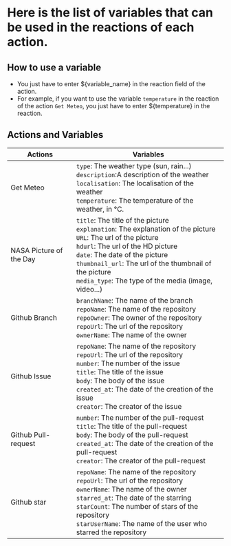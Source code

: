 # Here is the list of variables that can be used in the reactions of each action.

## How to use a variable
- You just have to enter ${variable_name} in the reaction field of the action.
- For example, if you want to use the variable `temperature` in the reaction of the action `Get Meteo`, you just have to enter ${temperature} in the reaction.

## Actions and Variables

| Actions       | Variables                |
|---------------|--------------------------|
| Get Meteo       | `type`: The weather type (sun, rain...)<br>`description`:A description of the weather<br>`localisation`: The localisation of the weather<br>`temperature`: The temperature of the weather, in °C.   |
| NASA Picture of the Day       | `title`: The title of the picture<br>`explanation`: The explanation of the picture<br>`URL`: The url of the picture<br>`hdurl`: The url of the HD picture<br>`date`: The date of the picture<br>`thumbnail_url`: The url of the thumbnail of the picture<br>`media_type`: The type of the media (image, video...)   |
| Github Branch | `branchName`: The name of the branch<br>`repoName`: The name of the repository<br>`repoOwner`: The owner of the repository<br>`repoUrl`: The url of the repository<br>`ownerName`: The name of the owner |
| Github Issue | `repoName`: The name of the repository<br>`repoUrl`: The url of the repository<br>`number`: The number of the issue<br>`title`: The title of the issue<br>`body`: The body of the issue<br>`created_at`: The date of the creation of the issue<br>`creator`: The creator of the issue |
| Github Pull-request | `number`: The number of the pull-request<br>`title`: The title of the pull-request<br>`body`: The body of the pull-request<br>`created_at`: The date of the creation of the pull-request<br>`creator`: The creator of the pull-request |
| Github star | `repoName`: The name of the repository<br>`repoUrl`: The url of the repository<br>`ownerName`: The name of the owner<br>`starred_at`: The date of the starring<br>`starCount`: The number of stars of the repository<br>`starUserName`: The name of the user who starred the repository |